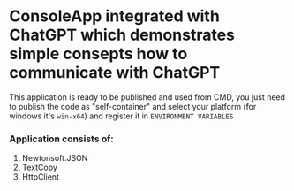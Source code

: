 # ConsoleApp integrated with ChatGPT which demonstrates simple consepts how to communicate with ChatGPT

This application is ready to be published and used from CMD, you just need to publish the code as "self-container" and select your platform (for windows it's `win-x64`) 
and register it in `ENVIRONMENT VARIABLES`

### Application consists of:
1. Newtonsoft.JSON
2. TextCopy
3. HttpClient
